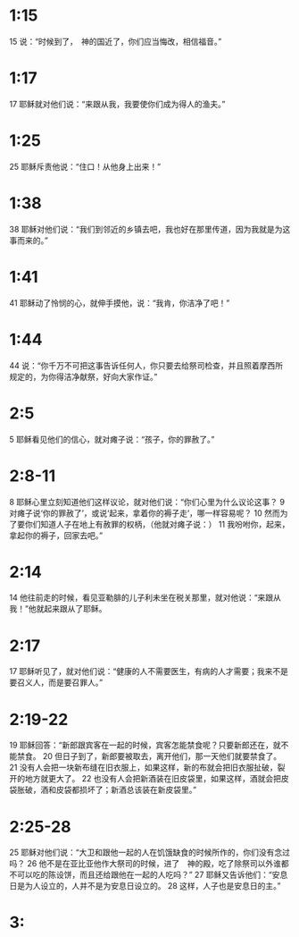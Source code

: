 
# 1:15

15 说：“时候到了，　神的国近了，你们应当悔改，相信福音。”


# 1:17

17 耶稣就对他们说：“来跟从我，我要使你们成为得人的渔夫。”


# 1:25

25 耶稣斥责他说：“住口！从他身上出来！”


# 1:38

38 耶稣对他们说：“我们到邻近的乡镇去吧，我也好在那里传道，因为我就是为这事而来的。”


# 1:41

41 耶稣动了怜悯的心，就伸手摸他，说：“我肯，你洁净了吧！”


# 1:44

44 说：“你千万不可把这事告诉任何人，你只要去给祭司检查，并且照着摩西所规定的，为你得洁净献祭，好向大家作证。”


# 2:5

5  耶稣看见他们的信心，就对瘫子说：“孩子，你的罪赦了。”


# 2:8-11

8  耶稣心里立刻知道他们这样议论，就对他们说：“你们心里为什么议论这事？
9  对瘫子说‘你的罪赦了’，或说‘起来，拿着你的褥子走’，哪一样容易呢？
10 然而为了要你们知道人子在地上有赦罪的权柄，（他就对瘫子说：）
11 我吩咐你，起来，拿起你的褥子，回家去吧。”


# 2:14

14 他往前走的时候，看见亚勒腓的儿子利未坐在税关那里，就对他说：“来跟从我！”他就起来跟从了耶稣。


# 2:17

17 耶稣听见了，就对他们说：“健康的人不需要医生，有病的人才需要；我来不是要召义人，而是要召罪人。”


# 2:19-22

19 耶稣回答：“新郎跟宾客在一起的时候，宾客怎能禁食呢？只要新郎还在，就不能禁食。
20 但日子到了，新郎要被取去，离开他们，那一天他们就要禁食了。
21 没有人会把一块新布缝在旧衣服上，如果这样，新的布就会把旧衣服扯破，裂开的地方就更大了。
22 也没有人会把新酒装在旧皮袋里，如果这样，酒就会把皮袋胀破，酒和皮袋都损坏了；新酒总该装在新皮袋里。”


# 2:25-28

25 耶稣对他们说：“大卫和跟他一起的人在饥饿缺食的时候所作的，你们没有念过吗？
26 他不是在亚比亚他作大祭司的时候，进了　神的殿，吃了除祭司以外谁都不可以吃的陈设饼，而且还给跟他在一起的人吃吗？”
27 耶稣又告诉他们：“安息日是为人设立的，人并不是为安息日设立的。
28 这样，人子也是安息日的主。”


# 3: